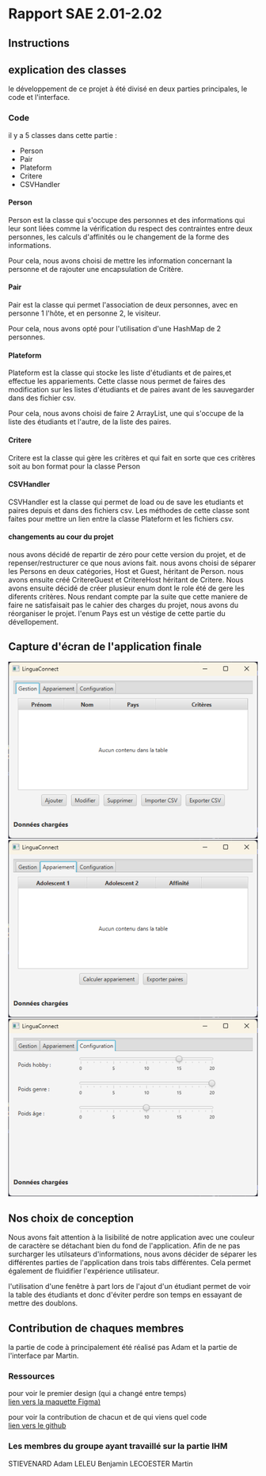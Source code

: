 # Rapport SAE 2.01-2.02

## Instructions

## explication des classes

le développement de ce projet à été divisé en deux parties principales, le code et l'interface.

### Code

il y a 5 classes dans cette partie :

- Person
- Pair
- Plateform
- Critere
- CSVHandler

#### Person

Person est la classe qui s'occupe des personnes et des informations qui leur sont liées comme la vérification du respect des contraintes entre deux personnes, les calculs d'affinités ou le changement de la forme des informations.

Pour cela, nous avons choisi de mettre les information concernant la personne et de rajouter une encapsulation de Critère.

#### Pair

Pair est la classe qui permet l'association de deux personnes, avec en personne 1 l'hôte, et en personne 2, le visiteur.

Pour cela, nous avons opté pour l'utilisation d'une HashMap de 2 personnes.

#### Plateform

Plateform est la classe qui stocke les liste d'étudiants et de paires,et effectue les appariements. Cette classe nous permet de faires des modification sur les listes d'étudiants et de paires avant de les sauvegarder dans des fichier csv.

Pour cela, nous avons choisi de faire 2 ArrayList, une qui s'occupe de la liste des étudiants et l'autre, de la liste des paires.

#### Critere

Critere est la classe qui gère les critères et qui fait en sorte que ces critères soit au bon format pour la classe Person

#### CSVHandler

CSVHandler est la classe qui permet de load ou de save les etudiants et paires depuis et dans des fichiers csv. Les méthodes de cette classe sont faites pour mettre un lien entre la classe Plateform et les fichiers csv.

#### changements au cour du projet

nous avons décidé de repartir de zéro pour cette version du projet, et de repenser/restructurer ce que nous avions fait. nous avons choisi de séparer les Persons en deux catégories, Host et Guest, héritant de Person. nous avons ensuite créé CritereGuest et CritereHost héritant de Critere. Nous avons ensuite décidé de créer plusieur enum dont le role été de gere les diferents critères. Nous rendant compte par la suite que cette maniere de faire ne satisfaisait pas le cahier des charges du projet, nous avons du réorganiser le projet. l'enum Pays est un véstige de cette partie du dévellopement.

## Capture d'écran de l'application finale

![gestion des étudiants](/img/gestion.png)
![gestion des étudiants](/img/appariement.png)
![gestion des étudiants](/img/configuration.png)

## Nos choix de conception

Nous avons fait attention à la lisibilité de notre application avec une couleur de caractère se détachant bien du fond de l'application.
Afin de ne pas surcharger les utilsateurs d'informations, nous avons décider de séparer les différentes parties de l'application dans trois tabs différentes. Cela permet également de fluidifier l'expérience utilisateur.

l'utilisation d'une fenêtre à part lors de l'ajout d'un étudiant permet de voir la table des étudiants et donc d'éviter perdre son temps en essayant de mettre des doublons.

## Contribution de chaques membres

la partie de code à principalement été réalisé pas Adam et la partie de l'interface par Martin.

### Ressources

pour voir le premier design (qui a changé entre temps)  
[lien vers la maquette Figma)](https://www.figma.com/design/ZTCl0GuIiNFMQy3enEJdM5/Prototype_Application_SeaDev?node-id=0-1&p=f&t=96MRWDUvw573MIHx-0#-1)

pour voir la contribution de chacun et de qui viens quel code  
[lien vers le github](https://github.com/potatovitch/dev-clean)

### Les membres du groupe ayant travaillé sur la partie IHM

STIEVENARD Adam
LELEU Benjamin
LECOESTER Martin
